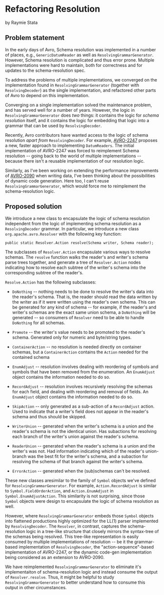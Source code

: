 <!--
   Licensed to the Apache Software Foundation (ASF) under one or more
   contributor license agreements.  See the NOTICE file distributed with
   this work for additional information regarding copyright ownership.
   The ASF licenses this file to You under the Apache License, Version 2.0
   (the "License"); you may not use this file except in compliance with
   the License.  You may obtain a copy of the License at

       http://www.apache.org/licenses/LICENSE-2.0

   Unless required by applicable law or agreed to in writing, software
   distributed under the License is distributed on an "AS IS" BASIS,
   WITHOUT WARRANTIES OR CONDITIONS OF ANY KIND, either express or implied.
   See the License for the specific language governing permissions and
   limitations under the License.
-->

# Refactoring Resolution
by Raymie Stata


## Problem statement

In the early days of Avro, Schema resolution was implemented in a
number of places, e.g., `GenericDatumReader` as well as
`ResolvingGrammarGenerator`.  However, Schema resolution is
complicated and thus error prone.  Multiple implementations were hard
to maintain, both for correctness and for updates to the
schema-resolution spec.

To address the problems of multiple implementations, we converged on
the implementation found in `ResolvingGrammarGenerator` (together with
`ResolvingDecoder`) as the single implementation, and refactored other
parts of Avro to depend on this implementation.

Converging on a single implementation solved the maintenance problem,
and has served well for a number of years.  However, the logic in
`ResolvingGrammarGenerator` does _two_ things: it contains the logic
for _schema resolution_ itself, and it contains the logic for
embedding that logic into a grammar that can be used by
`ResolvingDecoder`.

Recently, Avro contributors have wanted access to the logic of schema
resolution _apart from_ `ResolvingDecoder`.  For example,
[AVRO-2247](https://issues.apache.org/jira/browse/AVRO-2247) proposes
a new, faster approach to implementing `DatumReaders`.  The initial
implementation of AVRO-2247 was forced to reimplement Schema
resolution -- going back to the world of multiple implementations --
because there isn't a reusable implementation of our resolution logic.

Similarly, as I've been working on extending the performance
improvements of
[AVRO-2090](https://issues.apache.org/jira/browse/AVRO-2090) when
writing data, I've been thinking about the possibilities of dynamic
code generation.  Here too, I can't reuse `ResolvingGrammarGenerator`,
which would force me to reimplement the schema-resolution logic.


## Proposed solution

We introduce a new class to encapsulate the logic of schema resolution
independent from the logic of implementing schema resolution as a
`ResolvingDecoder` grammar.  In particular, we introduce a new class
`org.apache.avro.Resolver` with the following key function:

    public static Resolver.Action resolve(Schema writer, Schema reader);

The subclasses of `Resolver.Action` encapsulate various ways to
resolve schemas.  The `resolve` function walks the reader's and
writer's schema parse trees together, and generate a tree of
`Resolver.Action` nodes indicating how to resolve each subtree of the
writer's schema into the corresponding subtree of the reader's.

`Resolve.Action` has the following subclasses:

   * `DoNothing` -- nothing needs to be done to resolve the writer's
     data into the reader's schema.  That is, the reader should read
     the data written by the writer as if it were written using the
     reader's own schema.  This can be generated for any kind of
     schema -- for example, if the reader's and writer's schemas are
     the exact same union schema, a `DoNothing` will be generated --
     so consumers of `Resolver` need to be able to handle `DoNothing`
     for all schemas.

   * `Promote` -- the writer's value needs to be promoted to the
     reader's schema.  Generated only for numeric and byte/string
     types.

   * `ContainerAction` -- no resolution is needed directly on
     container schemas, but a `ContainerAction` contains the `Action`
     needed for the contained schema

   * `EnumAdjust` -- resolution involves dealing with reordering of
     symbols and symbols that have been removed from the enumeration.
     An `EnumAdjust` object contains the information needed to do so.

   * `RecordAdjust` -- resolution involves recursively resolving the
     schemas for each field, and dealing with reordering and removal
     of fields.  An `EnumAdjust` object contains the information
     needed to do so.

   * `SkipAction` -- only generated as a sub-action of a
     `RecordAdjust` action.  Used to indicate that a writer's field
     does not appear in the reader's schema and thus should be
     skipped.

   * `WriterUnion` -- generated when the writer's schema is a union
     and the reader's schema is not the identical union.  Has
     subactions for resolving each branch of the writer's union
     against the reader's schema.

   * `ReaderUnion` -- generated when the reader's schema is a union
     and the writer's was not.  Had information indicating which of
     the reader's union-branch was the best fit for the writer's
     schema, and a subaction for resolving the schema of that branch
     against the writer's schema.

   * `ErrorAction` -- generated when the (sub)schemas can't be
     resolved.

These new classes aresimilar to the family of `Symbol` objects we've
defined for `ResolvingGrammarGenerator`.  For example,
`Action.RecordAdjust` is similar to `Symbol.FieldOrderAction`, and
`Action.EnumAdjust` in `Symbol.EnumAdjustAction`.  This similarity is
not surprising, since those `Symbol` objects were design to
encapsulate the logic of schema resolution as well.

However, where `ResolvingGrammarGenerator` embeds those `Symbol`
objects into flattened productions highly optimized for the LL(1)
parser implemented by `ResolvingDecoder`.  The `Resolver`, in
contrast, captures the schema-resolution logic in a tree-like
structure that closely mirrors the syntax-tree of the schemas being
resolved.  This tree-like representation is easily consumed by
multiple implementations of resolution -- be it the grammar-based
implementation of `ResolvingDecoder`, the "action-sequence"-based
implementation of AVRO-2247, or the dynamic code-gen implementation
being considered as an extension to AVRO-2090.

We have reimplemented `ResolvingGrammarGenerator` to eliminate it's
implementaiton of schema-resolution logic and instead consume the
output of `Resolver.resolve`.  Thus, it might be helpful to study
`ResolvingGrammarGenerator` to better understand how to consume this
output in other circumstances.
